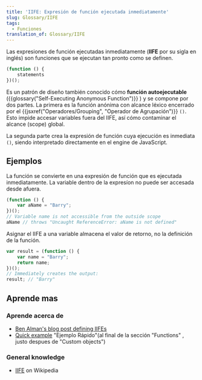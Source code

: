```yaml
---
title: 'IIFE: Expresión de función ejecutada inmediatamente'
slug: Glossary/IIFE
tags:
  - Funciones
translation_of: Glossary/IIFE
---
```


Las expresiones de función ejecutadas inmediatamente (**IIFE** por su sigla en inglés) son funciones que se ejecutan tan pronto como se definen.

```js
(function () {
    statements
})();
```

Es un patrón de diseño también conocido cómo **función autoejecutable** ({{glossary("Self-Executing Anonymous Function")}} ) y se compone por dos partes. La primera es la función anónima con alcance léxico encerrado por el {{jsxref("Operadores/Grouping", "Operador de Agrupación")}} `()`. Esto impide accesar variables fuera del IIFE, así cómo contaminar el alcance (scope) global.

La segunda parte crea la expresión de función cuya ejecución es inmediata `()`, siendo interpretado directamente en el engine de JavaScript.

## Ejemplos

La función se convierte en una expresión de función que es ejecutada inmediatamente. La variable dentro de la expresíon no puede ser accesada desde afuera.

```js
(function () {
    var aName = "Barry";
})();
// Variable name is not accessible from the outside scope
aName // throws "Uncaught ReferenceError: aName is not defined"
```

Asignar el IIFE a una variable almacena el valor de retorno, no la definición de la función.

```js
var result = (function () {
    var name = "Barry";
    return name;
})();
// Immediately creates the output:
result; // "Barry"
```

## Aprende mas

### Aprende acerca de

- [Ben Alman's blog post defining IIFEs](http://benalman.com/news/2010/11/immediately-invoked-function-expression/)
- [Quick example](/en-US/docs/Web/JavaScript/A_re-introduction_to_JavaScript#Functions) "Ejemplo Rápido"(al final de la sección "Functions" , justo despues de "Custom objects")

### General knowledge

- [IIFE](https://es.wikipedia.org/wiki/Immediately-invoked_function_expression) on Wikipedia
